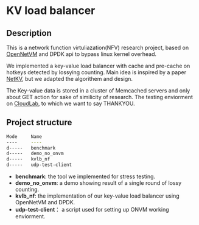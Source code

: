 # KV load balancer

## Description

This is a network function virtuliazation(NFV) research project, based on [OpenNetVM](https://github.com/sdnfv/openNetVM) and DPDK api to bypass linux kernel overhead.

We implemented a key-value load balancer with cache and pre-cache on hotkeys detected by lossying counting. Main idea is inspired by a paper
[NetKV](http://faculty.cs.gwu.edu/timwood/papers/16-ICAC-netkv.pdf), but we adapted the algorithem and design.

The Key-value data is stored in a cluster of Memcached servers and only about GET action for sake of similicity of research. The testing enviorment on [CloudLab](https://cloudlab.us/), to which we want to say THANKYOU.

## Project structure

``` bash
Mode     Name
----     ----
d-----   benchmark
d-----   demo_no_onvm
d-----   kvlb_nf
d-----   udp-test-client
```

- **benchmark**: the tool we implemented for stress testing.
- **demo_no_onvm**: a demo showing result of a single round of lossy counting.
- **kvlb_nf**: the implementation of our key-value load balancer using OpenNetVM and DPDK.
- **udp-test-client**： a script used for setting up ONVM working enviorment.